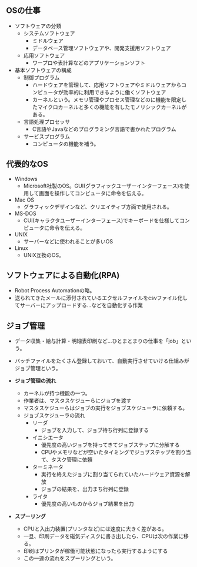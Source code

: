 ## OSの仕事
- ソフトウェアの分類
  - システムソフトウェア
    - ミドルウェア
    - データベース管理ソフトウェアや、開発支援用ソフトウェア
  - 応用ソフトウェア
    - ワープロや表計算などのアプリケーションソフト
- 基本ソフトウェアの構成
  - 制御プログラム
    - ハードウェアを管理して、応用ソフトウェアやミドルウェアからコンピュータが効率的に利用できるように働くソフトウェア
    - カーネルという。メモリ管理やプロセス管理などのに機能を限定したマイクロカーネルと多くの機能を有したモノリシックカーネルがある。
  - 言語処理プロセッサ
    - C言語やJavaなどのプログラミング言語で書かれたプログラム
  - サービスプログラム
    - コンピュータの機能を補う。

## 代表的なOS
- Windows
  - Microsoft社製のOS。GUI(グラフィックユーザーインターフェース)を使用して画面を操作してコンピュータに命令を伝える。
- Mac OS
  - グラフィックデザインなど、クリエイティブ方面で使用される。
- MS-DOS
  - CUI(キャラクタユーザーインターフェース)でキーボードを仕様してコンピュータに命令を伝える。
- UNIX
  - サーバーなどに使われることが多いOS
- Linux
  - UNIX互換のOS。

## ソフトウェアによる自動化(RPA)
- Robot Process Automationの略。
- 送られてきたメールに添付されているエクセルファイルをcsvファイル化してサーバーにアップロードする...などを自動化する作業

## ジョブ管理
- データ収集・給与計算・明細表印刷など...ひとまとまりの仕事を「job」という。
- バッチファイルをたくさん登録しておいて、自動実行させていける仕組みがジョブ管理という。

- **ジョブ管理の流れ**
  - カーネルが持つ機能の一つ。
  - 作業者は、マスタスケジューらにジョブを渡す
  - マスタスケジューらはジョブの実行をジョブスケジューラに依頼する。
  - ジョブスケジューラの流れ
    - リーダ
      - ジョブを入力して、ジョブ待ち行列に登録する
    - イニシエータ
      - 優先度の高いジョブを持ってきてジョブステップに分解する
      - CPUやメモリなどが空いたタイミングでジョブステップを割り当て、タスク管理に依頼
    - ターミネータ
      - 実行を終えたジョブに割り当てられていたハードウェア資源を解放
      - ジョブの結果を、出力まち行列に登録
    - ライタ
      - 優先度の高いものからジョブ結果を出力
- **スプーリング**
  - CPUと入出力装置(プリンタなど)には速度に大きく差がある。
  - 一旦、印刷データを磁気ディスクに書き出したら、CPUは次の作業に移る。
  - 印刷はプリンタが稼働可能状態になったら実行するようにする
  - この一連の流れをスプーリングという。

